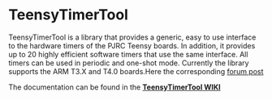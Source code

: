 # TeensyTimerTool

TeensyTimerTool is a library that provides a generic, easy to use interface to the hardware timers of the PJRC Teensy boards.  In addition, it provides up to 20 highly efficient software timers that use the same interface. All timers can be used in periodic and one-shot mode. Currently the library supports the ARM T3.X and T4.0 boards.Here the corresponding [forum post](https://github.com/luni64/TeensyTimerTool/edit/master/README.md)

The documentation can be found in the  **[TeensyTimerTool WIKI](https://github.com/luni64/TeensyTimerTool/wiki)**
